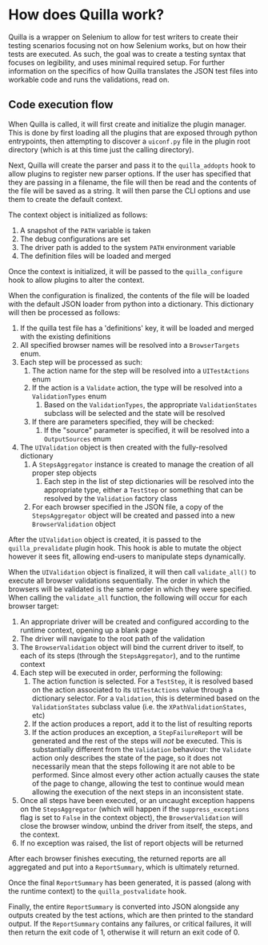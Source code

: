 # How does Quilla work?

Quilla is a wrapper on Selenium to allow for test writers to create their testing scenarios focusing not on how Selenium works, but on how their tests are executed. As such, the goal was to create a testing syntax that focuses on legibility, and uses minimal required setup. For further information on the specifics of how Quilla translates the JSON test files into workable code and runs the validations, read on.

## Code execution flow

When Quilla is called, it will first create and initialize the plugin manager. This is done by first loading all the plugins that are exposed through python entrypoints, then attempting to discover a `uiconf.py` file in the plugin root directory (which is at this time just the calling directory).

Next, Quilla will create the parser and pass it to the `quilla_addopts` hook to allow plugins to register new parser options. If the user has specified that they are passing in a filename, the file will then be read and the contents of the file will be saved as a string. It will then parse the CLI options and use them to create the default context.

The context object is initialized as follows:

1. A snapshot of the `PATH` variable is taken
1. The debug configurations are set
1. The driver path is added to the system `PATH` environment variable
1. The definition files will be loaded and merged

Once the context is initialized, it will be passed to the `quilla_configure` hook to allow plugins to alter the context.

When the configuration is finalized, the contents of the file will be loaded with the default JSON loader from python into a dictionary. This dictionary will then be processed as follows:

1. If the quilla test file has a 'definitions' key, it will be loaded and merged with the existing definitions
1. All specified browser names will be resolved into a `BrowserTargets` enum.
1. Each step will be processed as such:
    1. The action name for the step will be resolved into a `UITestActions` enum
    1. If the action is a `Validate` action, the type will be resolved into a `ValidationTypes` enum
        1. Based on the `ValidationTypes`, the appropriate `ValidationStates` subclass will be selected and the state will be resolved
    1. If there are parameters specified, they will be checked:
        1. If the "source" parameter is specified, it will be resolved into a `OutputSources` enum
1. The `UIValidation` object is then created with the fully-resolved dictionary
    1. A `StepsAggregator` instance is created to manage the creation of all proper step objects
        1. Each step in the list of step dictionaries will be resolved into the appropriate type, either a `TestStep` or something that can be resolved by the `Validation` factory class
    1. For each browser specified in the JSON file, a copy of the `StepsAggregator` object will be created and passed into a new `BrowserValidation` object

After the `UIValidation` object is created, it is passed to the `quilla_prevalidate` plugin hook. This hook is able to mutate the object however it sees fit, allowing end-users to manipulate steps dynamically.

When the `UIValidation` object is finalized, it will then call `validate_all()` to execute all browser validations sequentially. The order in which the browsers will be validated is the same order in which they were specified. When calling the `validate_all` function, the following will occur for each browser target:

1. An appropriate driver will be created and configured according to the runtime context, opening up a blank page
1. The driver will navigate to the root path of the validation
1. The `BrowserValidation` object will bind the current driver to itself, to each of its steps (through the `StepsAggregator`), and to the runtime context
1. Each step will be executed in order, performing the following:
    1. The action function is selected. For a `TestStep`, it is resolved based on the action associated to its `UITestActions` value through a dictionary selector. For a `Validation`, this is determined based on the `ValidationStates` subclass value (i.e. the `XPathValidationStates`, etc)
    1. If the action produces a report, add it to the list of resulting reports
    1. If the action produces an exception, a `StepFailureReport` will be generated and the rest of the steps will *not* be executed. This is substantially different from the `Validation` behaviour: the `Validate` action only describes the state of the page, so it does not necessarily mean that the steps following it are not able to be performed. Since almost every other action actually causes the state of the page to change, allowing the test to continue would mean allowing the execution of the next steps in an inconsistent state.
1. Once all steps have been executed, or an uncaught exception happens on the `StepsAggregator` (which will happen if the `suppress_exceptions` flag is set to `False` in the context object), the `BrowserValidation` will close the browser window, unbind the driver from itself, the steps, and the context.
1. If no exception was raised, the list of report objects will be returned

After each browser finishes executing, the returned reports are all aggregated and put into a `ReportSummary`, which is ultimately returned.

Once the final `ReportSummary` has been generated, it is passed (along with the runtime context) to the `quilla_postvalidate` hook.

Finally, the entire `ReportSummary` is converted into JSON alongside any outputs created by the test actions, which are then printed to the standard output. If the `ReportSummary` contains any failures, or critical failures, it will then return the exit code of 1, otherwise it will return an exit code of 0.
